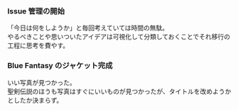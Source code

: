 ### Issue 管理の開始

「今日は何をしようか」と毎回考えていては時間の無駄。  
やるべきことや思いついたアイデアは可視化して分類しておくことでそれ移行の工程に思考を費やす。

### Blue Fantasy のジャケット完成

いい写真が見つかった。  
聖剣伝説のほうも写真はすぐにいいものが見つかったが、タイトルを改めようかとしたか決まらず。
